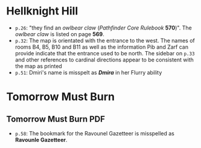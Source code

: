 # Hellknight Hill

* `p.26`: "they find an *owlbear claw* (*Pathfinder Core Rulebook* **570**)".
  The *owlbear claw* is listed on page **569**.
* `p.32`: The map is orientated with the entrance to the west.
  The names of rooms B4, B5, B10 and B11 as well as the information Pib and Zarf
  can provide indicate that the entrance used to be north.
  The sidebar on `p.33` and other references to cardinal directions appear to be
  consistent with the map as printed
* `p.51`: Dmiri's name is misspelt as ***Dmira*** in her Flurry ability

# Tomorrow Must Burn
## Tomorrow Must Burn PDF

* `p.58`: The bookmark for the Ravounel Gazetteer
  is misspelled as **Ravounle Gazetteer**.
